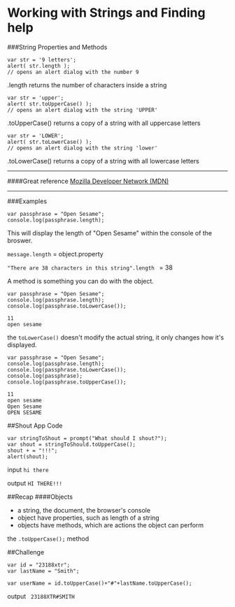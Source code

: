 # Working with Strings and Finding help
###String Properties and Methods
```
var str = '9 letters';
alert( str.length ); 
// opens an alert dialog with the number 9
```
.length returns the number of characters inside a string


```
var str = 'upper';
alert( str.toUpperCase() ); 
// opens an alert dialog with the string 'UPPER'
```
.toUpperCase() returns a copy of a string with all uppercase letters


```
var str = 'LOWER';
alert( str.toLowerCase() ); 
// opens an alert dialog with the string 'lower'
```
.toLowerCase() returns a copy of a string with all lowercase letters

---
####Great reference 
[Mozilla Developer Network (MDN) ](https://developer.mozilla.org/en-US/)

---

###Examples 
```
var passphrase = "Open Sesame";
console.log(passphrase.length);
```
This will display the length of "Open Sesame" within the console of the broswer. 

`message.length` = 	object.property 

`"There are 38 characters in this string".length ` = 38

A method is something you can do with the object.


```
var passphrase = "Open Sesame";
console.log(passphrase.length);
console.log(passphrase.toLowerCase());
```

```
11
open sesame
```

the `toLowerCase()` doesn't modify the actual string, it only changes how it's displayed. 


```
var passphrase = "Open Sesame";
console.log(passphrase.length);
console.log(passphrase.toLowerCase());
console.log(passphrase);
console.log(passphrase.toUpperCase());
```

```
11
open sesame
Open Sesame
OPEN SESAME
```


##Shout App Code
```
var stringToShout = prompt("What should I shout?");
var shout = stringToShould.toUpperCase();
shout + = "!!!";
alert(shout);
```

input
`hi there`

output
`HI THERE!!!`


##Recap 
####Objects
-  a string, the document, the browser's console
-  object have properties, such as length of a string
-  objects have methods, which are actions the object can perform

the `.toUpperCase();` method



##Challenge 
```
var id = "23188xtr";
var lastName = "Smith";

var userName = id.toUpperCase()+"#"+lastName.toUpperCase();
```

output
` 23188XTR#SMITH`


